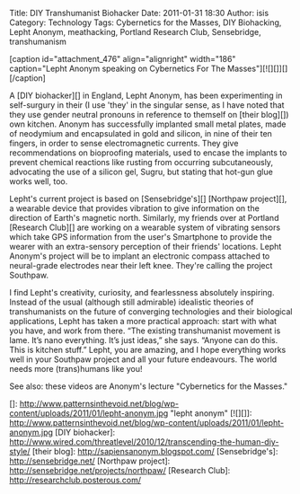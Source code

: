 Title: DIY Transhumanist Biohacker
Date: 2011-01-31 18:30
Author: isis
Category: Technology
Tags: Cybernetics for the Masses, DIY Biohacking, Lepht Anonym, meathacking, Portland Research Club, Sensebridge, transhumanism

[caption id="attachment\_476" align="alignright" width="186"
caption="Lepht Anonym speaking on Cybernetics For The
Masses"][![][]][][/caption]

A [DIY biohacker][] in England, Lepht Anonym, has been experimenting in
self-surgury in their (I use 'they' in the singular sense, as I have
noted that they use gender neutral pronouns in reference to themself on
[their blog][]) own kitchen. Anonym has successfully implanted small
metal plates, made of neodymium and encapsulated in gold and silicon, in
nine of their ten fingers, in order to sense electromagnetic currents.
They give recommendations on bioproofing materials, used to encase the
implants to prevent chemical reactions like rusting from occurring
subcutaneously, advocating the use of a silicon gel, Sugru, but stating
that hot-gun glue works well, too.

Lepht's current project is based on [Sensebridge's][] [Northpaw
project][], a wearable device that provides vibration to give
information on the direction of Earth's magnetic north. Similarly, my
friends over at Portland [Research Club][] are working on a wearable
system of vibrating sensors which take GPS information from the user's
Smartphone to provide the wearer with an extra-sensory perception of
their friends' locations. Lepht Anonym's project will be to implant an
electronic compass attached to neural-grade electrodes near their left
knee. They're calling the project Southpaw.

I find Lepht's creativity, curiosity, and fearlessness absolutely
inspiring. Instead of the usual (although still admirable) idealistic
theories of transhumanists on the future of converging technologies and
their biological applications, Lepht has taken a more practical
approach: start with what you have, and work from there. “The existing
transhumanist movement is lame. It’s nano everything. It’s just ideas,”
she says. “Anyone can do this. This is kitchen stuff.” Lepht, you are
amazing, and I hope everything works well in your Southpaw project and
all your future endeavours. The world needs more (trans)humans like you!

See also: these videos are Anonym's lecture "Cybernetics for the
Masses."

  []: http://www.patternsinthevoid.net/blog/wp-content/uploads/2011/01/lepht-anonym.jpg
    "lepht anonym"
  [![][]]: http://www.patternsinthevoid.net/blog/wp-content/uploads/2011/01/lepht-anonym.jpg
  [DIY biohacker]: http://www.wired.com/threatlevel/2010/12/transcending-the-human-diy-style/
  [their blog]: http://sapiensanonym.blogspot.com/
  [Sensebridge's]: http://sensebridge.net/
  [Northpaw project]: http://sensebridge.net/projects/northpaw/
  [Research Club]: http://researchclub.posterous.com/
